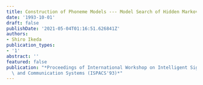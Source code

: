 ```yaml
---
title: Construction of Phoneme Models --- Model Search of Hidden Markov Models ---
date: '1993-10-01'
draft: false
publishDate: '2021-05-04T01:16:51.626841Z'
authors:
- Shiro Ikeda
publication_types:
- '1'
abstract: ''
featured: false
publication: "*Proceedings of International Workshop on Intelligent Signal Processing\
  \ and Communication Systems (ISPACS'93)*"
---
```

